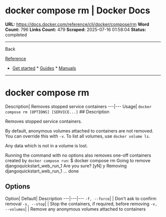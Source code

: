# docker compose rm | Docker Docs

**URL:** https://docs.docker.com/reference/cli/docker/compose/rm
**Word Count:** 796
**Links Count:** 479
**Scraped:** 2025-07-16 01:58:04
**Status:** completed

---

Back

[Reference](https://docs.docker.com/reference/)

  * [Get started](https://docs.docker.com/get-started/)   * [Guides](https://docs.docker.com/guides/)   * [Manuals](https://docs.docker.com/manuals/)

* * *

# docker compose rm

Description| Removes stopped service containers   ---|---   Usage| `docker compose rm [OPTIONS] [SERVICE...]`      ## Description

Removes stopped service containers.

By default, anonymous volumes attached to containers are not removed. You can override this with `-v`. To list all volumes, use `docker volume ls`.

Any data which is not in a volume is lost.

Running the command with no options also removes one-off containers created by `docker compose run`:               $ docker compose rm     Going to remove djangoquickstart_web_run_1     Are you sure? [yN] y     Removing djangoquickstart_web_run_1 ... done     

## Options

Option| Default| Description   ---|---|---   `-f, --force`| | Don't ask to confirm removal   `-s, --stop`| | Stop the containers, if required, before removing   `-v, --volumes`| | Remove any anonymous volumes attached to containers